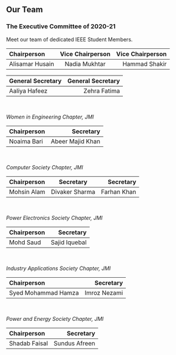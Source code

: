 ## Our Team
### The Executive Committee of 2020-21
Meet our team of dedicated IEEE Student Members.
<br>

| Chairperson      | Vice Chairperson | Vice Chairperson |
| :--------------- | :--------------: | ---------------: |
| Alisamar Husain  | Nadia Mukhtar    | Hammad Shakir    |

| General Secretary | General Secretary |
| :---------------- | ----------------: |
| Aaliya Hafeez     | Zehra Fatima      |

<br>

*Women in Engineering Chapter, JMI*

| Chairperson      | Secretary        |
| :--------------- | ---------------: |
| Noaima Bari      | Abeer Majid Khan |

<br>

*Computer Society Chapter, JMI*

| Chairperson      | Secretary        | Secretary        |
| :--------------- | :--------------: | ---------------: |
| Mohsin Alam      | Divaker Sharma   | Farhan Khan      |

<br>

*Power Electronics Society Chapter, JMI*

| Chairperson      | Secretary        |
| :--------------- | ---------------: |
| Mohd Saud        | Sajid Iquebal    |

<br>

*Industry Applications Society Chapter, JMI*

| Chairperson         | Secretary        |
| :------------------ | ---------------: |
| Syed Mohammad Hamza | Imroz Nezami     |

<br>

*Power and Energy Society Chapter, JMI*

| Chairperson      | Secretary        |
| :--------------- | ---------------: |
| Shadab Faisal    | Sundus Afreen    |